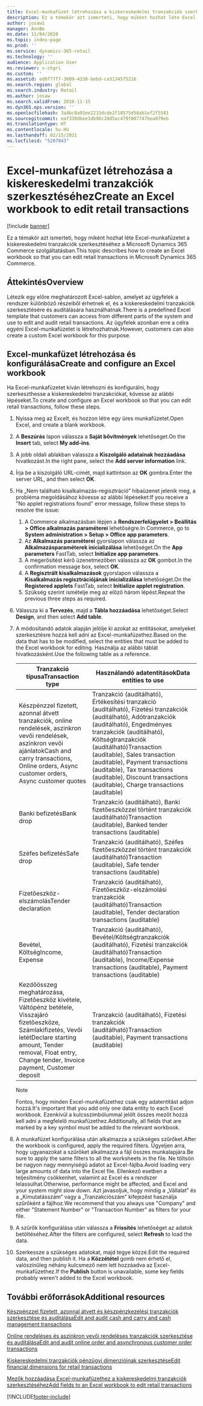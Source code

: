 ```yaml
---
title: Excel-munkafüzet létrehozása a kiskereskedelmi tranzakciók szerkesztéséhez
description: Ez a témakör azt ismerteti, hogy miként hozhat léte Excel-munkafüzetet a kiskereskedelmi tranzakciók szerkesztéséhez a Microsoft Dynamics 365 Commerce szolgáltatásban.
author: josaw1
manager: AnnBe
ms.date: 11/04/2020
ms.topic: index-page
ms.prod: ''
ms.service: dynamics-365-retail
ms.technology: ''
audience: Application User
ms.reviewer: v-chgri
ms.custom: ''
ms.assetid: ed0f77f7-3609-4330-bebd-ca3134575216
ms.search.region: global
ms.search.industry: Retail
ms.author: josaw
ms.search.validFrom: 2018-11-15
ms.dyn365.ops.version: ''
ms.openlocfilehash: 3a4bc0a91ee2215dcde2f18575d58ab1ef2f5581
ms.sourcegitcommit: eaf330dbee1db96c20d5ac479f007747bea079eb
ms.translationtype: HT
ms.contentlocale: hu-HU
ms.lasthandoff: 02/15/2021
ms.locfileid: "5207943"
---
```

# <a name="create-an-excel-workbook-to-edit-retail-transactions"></a><span data-ttu-id="d9232-103">Excel-munkafüzet létrehozása a kiskereskedelmi tranzakciók szerkesztéséhez</span><span class="sxs-lookup"><span data-stu-id="d9232-103">Create an Excel workbook to edit retail transactions</span></span>

[!include [banner](../includes/banner.md)]

<span data-ttu-id="d9232-104">Ez a témakör azt ismerteti, hogy miként hozhat léte Excel-munkafüzetet a kiskereskedelmi tranzakciók szerkesztéséhez a Microsoft Dynamics 365 Commerce szolgáltatásban.</span><span class="sxs-lookup"><span data-stu-id="d9232-104">This topic describes how to create an Excel workbook so that you can edit retail transactions in Microsoft Dynamics 365 Commerce.</span></span>

## <a name="overview"></a><span data-ttu-id="d9232-105">Áttekintés</span><span class="sxs-lookup"><span data-stu-id="d9232-105">Overview</span></span>

<span data-ttu-id="d9232-106">Létezik egy előre meghatározott Excel-sablon, amelyet az ügyfelek a rendszer különböző részeiből érhetnek el, és a kiskereskedelmi tranzakciók szerkesztésére és auditálására használhatnak.</span><span class="sxs-lookup"><span data-stu-id="d9232-106">There is a predefined Excel template that customers can access from different parts of the system and use to edit and audit retail transactions.</span></span> <span data-ttu-id="d9232-107">Az ügyfelek azonban erre a célra egyéni Excel-munkafüzetet is létrehozhatnak.</span><span class="sxs-lookup"><span data-stu-id="d9232-107">However, customers can also create a custom Excel workbook for this purpose.</span></span>

## <a name="create-and-configure-an-excel-workbook"></a><span data-ttu-id="d9232-108">Excel-munkafüzet létrehozása és konfigurálása</span><span class="sxs-lookup"><span data-stu-id="d9232-108">Create and configure an Excel workbook</span></span>

<span data-ttu-id="d9232-109">Ha Excel-munkafüzetet kíván létrehozni és konfigurálni, hogy szerkeszthesse a kiskereskedelmi tranzakciókat, kövesse az alábbi lépéseket.</span><span class="sxs-lookup"><span data-stu-id="d9232-109">To create and configure an Excel workbook so that you can edit retail transactions, follow these steps.</span></span>

1. <span data-ttu-id="d9232-110">Nyissa meg az Excelt, és hozzon létre egy üres munkafüzetet.</span><span class="sxs-lookup"><span data-stu-id="d9232-110">Open Excel, and create a blank workbook.</span></span>
1. <span data-ttu-id="d9232-111">A **Beszúrás** lapon válassza a **Saját bővítmények** lehetőséget.</span><span class="sxs-lookup"><span data-stu-id="d9232-111">On the **Insert** tab, select **My add-ins**.</span></span>
1. <span data-ttu-id="d9232-112">A jobb oldali ablakban válassza a **Kiszolgáló adatainak hozzáadása** hivatkozást.</span><span class="sxs-lookup"><span data-stu-id="d9232-112">In the right pane, select the **Add server information** link.</span></span>
1. <span data-ttu-id="d9232-113">Írja be a kiszolgáló URL-címét, majd kattintson az **OK** gombra.</span><span class="sxs-lookup"><span data-stu-id="d9232-113">Enter the server URL, and then select **OK**.</span></span>
1. <span data-ttu-id="d9232-114">Ha „Nem található kisalkalmazás-regisztráció” hibaüzenet jelenik meg, a probléma megoldásához kövesse az alábbi lépéseket:</span><span class="sxs-lookup"><span data-stu-id="d9232-114">If you receive a "No applet registrations found" error message, follow these steps to resolve the issue:</span></span>

    1. <span data-ttu-id="d9232-115">A Commerce alkalmazásban lépjen a **Rendszerfelügyelet \> Beállítás \> Office alkalmazás paraméterei** lehetőségre.</span><span class="sxs-lookup"><span data-stu-id="d9232-115">In Commerce, go to **System administration \> Setup \> Office app parameters**.</span></span>
    1. <span data-ttu-id="d9232-116">Az **Alkalmazás paraméterei** gyorslapon válassza az **Alkalmazásparaméterek inicializálása** lehetőséget.</span><span class="sxs-lookup"><span data-stu-id="d9232-116">On the **App parameters** FastTab, select **Initialize app parameters**.</span></span>
    1. <span data-ttu-id="d9232-117">A megerősítést kérő üzenetmezőben válassza az **OK** gombot.</span><span class="sxs-lookup"><span data-stu-id="d9232-117">In the confirmation message box, select **OK**.</span></span>
    1. <span data-ttu-id="d9232-118">A **Regisztrált kisalkalmazások** gyorslapon válassza a **Kisalkalmazás regisztrációjának inicializálása** lehetőséget.</span><span class="sxs-lookup"><span data-stu-id="d9232-118">On the **Registered applets** FastTab, select **Initialize applet registration**.</span></span>
    1. <span data-ttu-id="d9232-119">Szükség szerint ismételje meg az előző három lépést.</span><span class="sxs-lookup"><span data-stu-id="d9232-119">Repeat the previous three steps as required.</span></span>

1. <span data-ttu-id="d9232-120">Válassza ki a **Tervezés**, majd a **Tábla hozzáadása** lehetőséget.</span><span class="sxs-lookup"><span data-stu-id="d9232-120">Select **Design**, and then select **Add table**.</span></span>
1. <span data-ttu-id="d9232-121">A módosítandó adatok alapján jelölje ki azokat az entitásokat, amelyeket szerkesztésre hozzá kell adni az Excel-munkafüzethez.</span><span class="sxs-lookup"><span data-stu-id="d9232-121">Based on the data that has to be modified, select the entities that must be added to the Excel workbook for editing.</span></span> <span data-ttu-id="d9232-122">Használja az alábbi táblát hivatkozásként.</span><span class="sxs-lookup"><span data-stu-id="d9232-122">Use the following table as a reference.</span></span>

    | <span data-ttu-id="d9232-123">Tranzakció típusa</span><span class="sxs-lookup"><span data-stu-id="d9232-123">Transaction type</span></span> | <span data-ttu-id="d9232-124">Használandó adatentitások</span><span class="sxs-lookup"><span data-stu-id="d9232-124">Data entities to use</span></span> |
    |------------------|----------------------|
    | <span data-ttu-id="d9232-125">Készpénzzel fizetett, azonnal átvett tranzakciók, online rendelések, aszinkron vevői rendelések, aszinkron vevői ajánlatok</span><span class="sxs-lookup"><span data-stu-id="d9232-125">Cash and carry transactions, Online orders, Async customer orders, Async customer quotes</span></span> | <span data-ttu-id="d9232-126">Tranzakció (auditálható), Értékesítési tranzakció (auditálható), Fizetési tranzakciók (auditálható), Adótranzakciók (auditálható), Engedményes tranzakciók (auditálható), Költségtranzakciók (auditálható)</span><span class="sxs-lookup"><span data-stu-id="d9232-126">Transaction (auditable), Sales transaction (auditable), Payment transactions (auditable), Tax transactions (auditable), Discount transactions (auditable), Charge transactions (auditable)</span></span> |
    | <span data-ttu-id="d9232-127">Banki befizetés</span><span class="sxs-lookup"><span data-stu-id="d9232-127">Bank drop</span></span> | <span data-ttu-id="d9232-128">Tranzakció (auditálható), Banki fizetőeszközzel történt tranzakciók (auditálható)</span><span class="sxs-lookup"><span data-stu-id="d9232-128">Transaction (auditable), Banked tender transactions (auditable)</span></span> |
    | <span data-ttu-id="d9232-129">Széfes befizetés</span><span class="sxs-lookup"><span data-stu-id="d9232-129">Safe drop</span></span> | <span data-ttu-id="d9232-130">Tranzakció (auditálható), Széfes fizetőeszközzel történt tranzakciók (auditálható)</span><span class="sxs-lookup"><span data-stu-id="d9232-130">Transaction (auditable), Safe tender transactions (auditable)</span></span> |
    | <span data-ttu-id="d9232-131">Fizetőeszköz-elszámolás</span><span class="sxs-lookup"><span data-stu-id="d9232-131">Tender declaration</span></span> | <span data-ttu-id="d9232-132">Tranzakció (auditálható), Fizetőeszköz-elszámolási tranzakciók (auditálható)</span><span class="sxs-lookup"><span data-stu-id="d9232-132">Transaction (auditable), Tender declaration transactions (auditable)</span></span> |
    | <span data-ttu-id="d9232-133">Bevétel, Költség</span><span class="sxs-lookup"><span data-stu-id="d9232-133">Income, Expense</span></span> | <span data-ttu-id="d9232-134">Tranzakció (auditálható), Bevétel/Költségtranzakciók (auditálható), Fizetési tranzakciók (auditálható)</span><span class="sxs-lookup"><span data-stu-id="d9232-134">Transaction (auditable), Income/Expense transactions (auditable), Payment transactions (auditable)</span></span> |
    | <span data-ttu-id="d9232-135">Kezdőösszeg meghatározása, Fizetőeszköz kivétele, Váltópénz betétele, Visszajáró fizetőeszköze, Számlakifizetés, Vevői letét</span><span class="sxs-lookup"><span data-stu-id="d9232-135">Declare starting amount, Tender removal, Float entry, Change tender, Invoice payment, Customer deposit</span></span> | <span data-ttu-id="d9232-136">Tranzakció (auditálható), Fizetési tranzakciók (auditálható)</span><span class="sxs-lookup"><span data-stu-id="d9232-136">Transaction (auditable), Payment transactions (auditable)</span></span> |

    > [!NOTE]
    > <span data-ttu-id="d9232-137">Fontos, hogy minden Excel-munkafüzethez csak egy adatentitást adjon hozzá.</span><span class="sxs-lookup"><span data-stu-id="d9232-137">It's important that you add only one data entity to each Excel workbook.</span></span> <span data-ttu-id="d9232-138">Ezenkívül a kulcsszimbólummal jelölt összes mezőt hozzá kell adni a megfelelő munkafüzethez.</span><span class="sxs-lookup"><span data-stu-id="d9232-138">Additionally, all fields that are marked by a key symbol must be added to the relevant workbook.</span></span>

1. <span data-ttu-id="d9232-139">A munkafüzet konfigurálása után alkalmazza a szükséges szűrőket.</span><span class="sxs-lookup"><span data-stu-id="d9232-139">After the workbook is configured, apply the required filters.</span></span> <span data-ttu-id="d9232-140">Ügyeljen arra, hogy ugyanazokat a szűrőket alkalmazza a fájl összes munkalapjára.</span><span class="sxs-lookup"><span data-stu-id="d9232-140">Be sure to apply the same filters to all the worksheets in the file.</span></span> <span data-ttu-id="d9232-141">Ne töltsön be nagyon nagy mennyiségű adatot az Excel-fájlba.</span><span class="sxs-lookup"><span data-stu-id="d9232-141">Avoid loading very large amounts of data into the Excel file.</span></span> <span data-ttu-id="d9232-142">Ellenkező esetben a teljesítmény csökkenhet, valamint az Excel és a rendszer lelassulhat.</span><span class="sxs-lookup"><span data-stu-id="d9232-142">Otherwise, performance might be affected, and Excel and your system might slow down.</span></span> <span data-ttu-id="d9232-143">Azt javasoljuk, hogy mindig a „Vállalat” és a „Kimutatásszám” vagy a „Tranzakciószám” kifejezést használja szűrőként a fájlhoz.</span><span class="sxs-lookup"><span data-stu-id="d9232-143">We recommend that you always use "Company" and either "Statement Number" or "Transaction Number" as filters for your file.</span></span>
1. <span data-ttu-id="d9232-144">A szűrők konfigurálása után válassza a **Frissítés** lehetőséget az adatok betöltéséhez.</span><span class="sxs-lookup"><span data-stu-id="d9232-144">After the filters are configured, select **Refresh** to load the data.</span></span>
1. <span data-ttu-id="d9232-145">Szerkessze a szükséges adatokat, majd tegye közzé.</span><span class="sxs-lookup"><span data-stu-id="d9232-145">Edit the required data, and then publish it.</span></span> <span data-ttu-id="d9232-146">Ha a **Közzététel** gomb nem érhető el, valószínűleg néhány kulcsmező nem lett hozzáadva az Excel-munkafüzethez.</span><span class="sxs-lookup"><span data-stu-id="d9232-146">If the **Publish** button is unavailable, some key fields probably weren't added to the Excel workbook.</span></span>

## <a name="additional-resources"></a><span data-ttu-id="d9232-147">További erőforrások</span><span class="sxs-lookup"><span data-stu-id="d9232-147">Additional resources</span></span>

[<span data-ttu-id="d9232-148">Készpénzzel fizetett, azonnal átvett és készpénzkezelési tranzakciók szerkesztése és auditálása</span><span class="sxs-lookup"><span data-stu-id="d9232-148">Edit and audit cash and carry and cash management transactions</span></span>](edit-cash-trans.md)

[<span data-ttu-id="d9232-149">Online rendeléses és aszinkron vevői rendeléses tranzakciók szerkesztése és auditálása</span><span class="sxs-lookup"><span data-stu-id="d9232-149">Edit and audit online order and asynchronous customer order transactions</span></span>](edit-order-trans.md)

[<span data-ttu-id="d9232-150">Kiskereskedelmi tranzakciók pénzügyi dimenzióinak szerkesztése</span><span class="sxs-lookup"><span data-stu-id="d9232-150">Edit financial dimensions for retail transactions</span></span>](edit-financial-dim.md)

[<span data-ttu-id="d9232-151">Mezők hozzáadása Excel-munkafüzethez a kiskereskedelmi tranzakciók szerkesztéséhez</span><span class="sxs-lookup"><span data-stu-id="d9232-151">Add fields to an Excel workbook to edit retail transactions</span></span>](add-fields-excel.md)


[!INCLUDE[footer-include](../includes/footer-banner.md)]